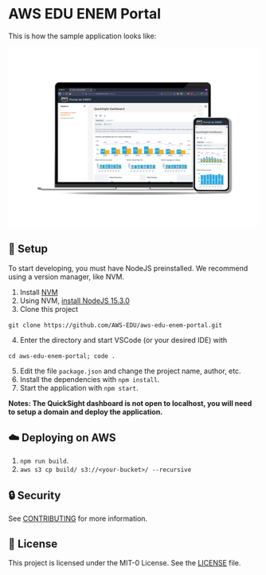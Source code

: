 # AWS EDU ENEM Portal

This is how the sample application looks like:

![ENEM Portal appliaction](images/mockup.jpg)

## :wrench: Setup

To start developing, you must have NodeJS preinstalled.
We recommend using a version manager, like NVM.

1. Install [NVM](https://github.com/nvm-sh/nvm)
2. Using NVM, [install NodeJS 15.3.0](https://github.com/nvm-sh/nvm#usage)
3. Clone this project

 `git clone https://github.com/AWS-EDU/aws-edu-enem-portal.git`

4. Enter the directory and start VSCode (or your desired IDE) with

 `cd aws-edu-enem-portal; code .`

5. Edit the file `package.json` and change the project name, author, etc.
6. Install the dependencies with `npm install`.
7. Start the application with `npm start`.

__Notes: The QuickSight dashboard is not open to localhost, you will need to setup a domain and deploy the application.__

## :cloud: Deploying on AWS

1. `npm run build`.
2. `aws s3 cp build/ s3://<your-bucket>/ --recursive`

## :lock: Security

See [CONTRIBUTING](/CONTRIBUTING.md#security-issue-notifications) for more information.

## :scroll: License

This project is licensed under the MIT-0 License.
See the [LICENSE](/LICENSE) file.
